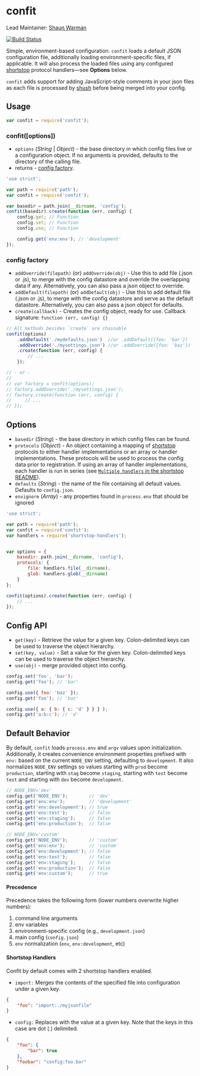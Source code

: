 confit
======

Lead Maintainer: [Shaun Warman](https://github.com/shaunwarman)

[![Build Status](https://travis-ci.org/krakenjs/confit.svg?branch=2.x)](https://travis-ci.org/krakenjs/confit)

Simple, environment-based configuration. `confit` loads a default JSON
configuration file, additionally loading environment-specific files, if applicable.
It will also process the loaded files using any configured
[shortstop](https://github.com/paypal/shortstop) protocol handlers—see **Options** below.

`confit` adds support for adding JavaScript-style comments in your json files as each file is processed by [shush](https://github.com/krakenjs/shush) before being merged into your config.


## Usage
```javascript
var confit = require('confit');
```

### confit([options])
* `options` (*String* | *Object*) - the base directory in which config files live or a configuration object. If no
arguments is provided, defaults to the directory of the calling file.
* returns - [config factory](#config-factory).

```javascript
'use strict';

var path = require('path');
var confit = require('confit');

var basedir = path.join(__dirname, 'config');
confit(basedir).create(function (err, config) {
    config.get; // Function
    config.set; // Function
    config.use; // Function

    config.get('env:env'); // 'development'
});
```

### config factory
* `addOverride(filepath)` (or) `addOverride(obj)` - Use this to add file (.json or .js), to merge with the config datastore and override the overlapping data if any. Alternatively, you can also pass a json object to override.
* `addDefault(filepath)` (or) `addDefault(obj)` - Use this to add default file (.json or .js), to merge with the config datastore and serve as the default datastore. Alternatively, you can also pass a json object for defaults.
* `create(callback)` - Creates the config object, ready for use. Callback signature: `function (err, config) {}`

```javascript
// All methods besides `create` are chainable
confit(options)
    .addDefault('./mydefaults.json')  //or .addDefault({foo: 'bar'})
    .addOverride('./mysettings.json') //or .addOverride({foo: 'baz'})
    .create(function (err, config) {
        // ...
    });

// - or -
//
// var factory = confit(options);
// factory.addOverride('./mysettings.json');
// factory.create(function (err, config) {
//     // ...
// });
```

## Options
* `basedir` (*String*) - the base directory in which config files can be found.
* `protocols` (*Object*) - An object containing a mapping of
[shortstop](https://github.com/krakenjs/shortstop) protocols to either handler implementations or an array or handler implementations.
These protocols will be used to process the config data prior to registration.
If using an array of handler implementations, each handler is run in series (see [`Multiple handlers` in the shortstop README](https://github.com/krakenjs/shortstop#multiple-handlers)).
* `defaults` (*String*) - the name of the file containing all default values.
Defaults to `config.json`.
* `envignore` (*Array*) - any properties found in `process.env` that should be ignored

```javascript
'use strict';

var path = require('path');
var confit = require('confit');
var handlers = require('shortstop-handlers');


var options = {
    basedir: path.join(__dirname, 'config'),
    protocols: {
        file: handlers.file(__dirname),
        glob: handlers.glob(__dirname)
    }
};

confit(options).create(function (err, config) {
    // ...
});
```


## Config API
* `get(key)` - Retrieve the value for a given key. Colon-delimited keys can be used to traverse the object hierarchy.
* `set(key, value)` - Set a value for the given key. Colon-delimited keys can be used to traverse the object hierarchy.
* `use(obj)` - merge provided object into config.

```javascript
config.set('foo', 'bar');
config.get('foo'); // 'bar'

config.use({ foo: 'baz' });
config.get('foo'); // 'baz'

config.use({ a: { b: { c: 'd' } } } );
config.get('a:b:c'); // 'd'
```

## Default Behavior
By default, `confit` loads `process.env` and `argv` values upon initialization.
Additionally, it creates convenience environment properties prefixed with
`env:` based on the current `NODE_ENV` setting, defaulting to `development`. It
also normalizes `NODE_ENV` settings so values starting with `prod` become
`production`, starting with `stag` become `staging`, starting with `test`
become `test` and starting with `dev` become `development`.

```javascript
// NODE_ENV='dev'
config.get('NODE_ENV');        // 'dev'
config.get('env:env');         // 'development'
config.get('env:development'); // true
config.get('env:test');        // false
config.get('env:staging');     // false
config.get('env:production');  // false
```

```javascript
// NODE_ENV='custom'
config.get('NODE_ENV');        // 'custom'
config.get('env:env');         // 'custom'
config.get('env:development'); // false
config.get('env:test');        // false
config.get('env:staging');     // false
config.get('env:production');  // false
config.get('env:custom');      // true
```
#### Precedence

Precedence takes the following form (lower numbers overwrite higher numbers):

1. command line arguments
2. env variables
3. environment-specific config (e.g., `development.json`)
4. main config (`config.json`)
5. `env` normalization (`env`, `env:development`, etc)

#### Shortstop Handlers

Confit by default comes with 2 shortstop handlers enabled.

* `import:`
Merges the contents of the specified file into configuration under a given key.
```json
{
    "foo": "import:./myjsonfile"
}
```

* `config:`
Replaces with the value at a given key. Note that the keys in this case are dot (.) delimited.
```json
{
    "foo": {
        "bar": true
    },
    "foobar": "config:foo.bar"
}
```
